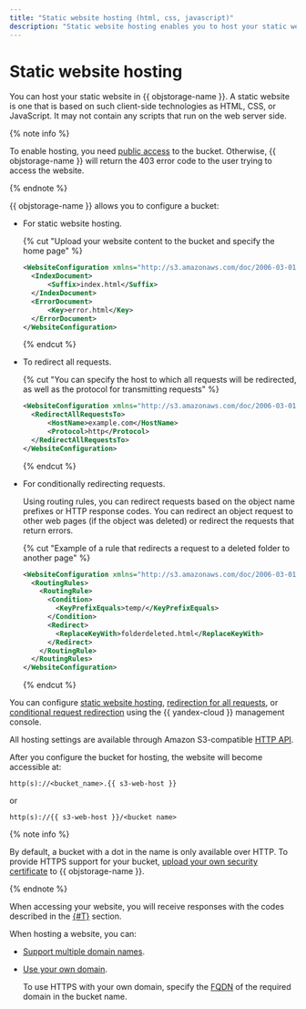 ```yaml
---
title: "Static website hosting (html, css, javascript)"
description: "Static website hosting enables you to host your static website based on HTML, CSS, or JavaScript. Your website should not contain any scripts that run on the web server side."
---
```


# Static website hosting

You can host your static website in {{ objstorage-name }}. A static website is one that is based on such client-side technologies as HTML, CSS, or JavaScript. It may not contain any scripts that run on the web server side.

{% note info %}

To enable hosting, you need [public access](../operations/buckets/bucket-availability.md) to the bucket. Otherwise, {{ objstorage-name }} will return the 403 error code to the user trying to access the website.

{% endnote %}

{{ objstorage-name }} allows you to configure a bucket:

* For static website hosting.

  {% cut "Upload your website content to the bucket and specify the home page" %}

  ```xml
  <WebsiteConfiguration xmlns="http://s3.amazonaws.com/doc/2006-03-01/">
    <IndexDocument>
        <Suffix>index.html</Suffix>
    </IndexDocument>
    <ErrorDocument>
        <Key>error.html</Key>
    </ErrorDocument>
  </WebsiteConfiguration>
  ```

  {% endcut %}

* To redirect all requests.

  {% cut "You can specify the host to which all requests will be redirected, as well as the protocol for transmitting requests" %}

  ```xml
  <WebsiteConfiguration xmlns="http://s3.amazonaws.com/doc/2006-03-01/">
    <RedirectAllRequestsTo>
        <HostName>example.com</HostName>
        <Protocol>http</Protocol>
    </RedirectAllRequestsTo>
  </WebsiteConfiguration>
  ```

  {% endcut %}

* For conditionally redirecting requests.

  Using routing rules, you can redirect requests based on the object name prefixes or HTTP response codes. You can redirect an object request to other web pages (if the object was deleted) or redirect the requests that return errors.

  {% cut "Example of a rule that redirects a request to a deleted folder to another page" %}

  ```xml
  <WebsiteConfiguration xmlns="http://s3.amazonaws.com/doc/2006-03-01/">
    <RoutingRules>
      <RoutingRule>
        <Condition>
          <KeyPrefixEquals>temp/</KeyPrefixEquals>
        </Condition>
        <Redirect>
          <ReplaceKeyWith>folderdeleted.html</ReplaceKeyWith>
        </Redirect>
      </RoutingRule>
    </RoutingRules>
  </WebsiteConfiguration>
  ```

  {% endcut %}

You can configure [static website hosting](../operations/hosting/setup.md#hosting), [redirection for all requests](../operations/hosting/setup.md#redirects), or [conditional request redirection](../operations/hosting/setup.md#redirects-on-conditions) using the {{ yandex-cloud }} management console.

All hosting settings are available through Amazon S3-compatible [HTTP API](../s3/api-ref/hosting.md).

After you configure the bucket for hosting, the website will become accessible at:


```
http(s)://<bucket_name>.{{ s3-web-host }}
```

or

```
http(s)://{{ s3-web-host }}/<bucket name>
```



{% note info %}

By default, a bucket with a dot in the name is only available over HTTP. To provide HTTPS support for your bucket, [upload your own security certificate](../operations/hosting/certificate.md) to {{ objstorage-name }}.

{% endnote %}


When accessing your website, you will receive responses with the codes described in the [{#T}](../s3/api-ref/hosting/answer-codes.md) section.

When hosting a website, you can:

* [Support multiple domain names](../operations/hosting/multiple-domains.md).
* [Use your own domain](../operations/hosting/own-domain.md).

  To use HTTPS with your own domain, specify the [FQDN](https://en.wikipedia.org/wiki/Fully_qualified_domain_name) of the required domain in the bucket name.